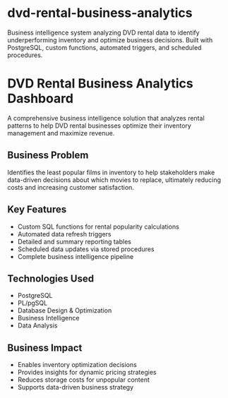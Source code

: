 # dvd-rental-business-analytics
Business intelligence system analyzing DVD rental data to identify underperforming inventory and optimize business decisions. Built with PostgreSQL, custom functions, automated triggers, and scheduled procedures.

# DVD Rental Business Analytics Dashboard

A comprehensive business intelligence solution that analyzes rental patterns to help DVD rental businesses optimize their inventory management and maximize revenue.

## Business Problem
Identifies the least popular films in inventory to help stakeholders make data-driven decisions about which movies to replace, ultimately reducing costs and increasing customer satisfaction.

## Key Features
- Custom SQL functions for rental popularity calculations
- Automated data refresh triggers
- Detailed and summary reporting tables  
- Scheduled data updates via stored procedures
- Complete business intelligence pipeline

## Technologies Used
- PostgreSQL
- PL/pgSQL
- Database Design & Optimization
- Business Intelligence
- Data Analysis

## Business Impact
- Enables inventory optimization decisions
- Provides insights for dynamic pricing strategies
- Reduces storage costs for unpopular content
- Supports data-driven business strategy

